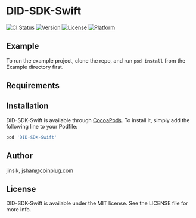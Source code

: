 # DID-SDK-Swift

[![CI Status](https://img.shields.io/travis/jinsik/DID-SDK-Swift.svg?style=flat)](https://travis-ci.org/jinsik/DID-SDK-Swift)
[![Version](https://img.shields.io/cocoapods/v/DID-SDK-Swift.svg?style=flat)](https://cocoapods.org/pods/DID-SDK-Swift)
[![License](https://img.shields.io/cocoapods/l/DID-SDK-Swift.svg?style=flat)](https://cocoapods.org/pods/DID-SDK-Swift)
[![Platform](https://img.shields.io/cocoapods/p/DID-SDK-Swift.svg?style=flat)](https://cocoapods.org/pods/DID-SDK-Swift)

## Example

To run the example project, clone the repo, and run `pod install` from the Example directory first.

## Requirements

## Installation

DID-SDK-Swift is available through [CocoaPods](https://cocoapods.org). To install
it, simply add the following line to your Podfile:

```ruby
pod 'DID-SDK-Swift'
```

## Author

jinsik, jshan@coinplug.com

## License

DID-SDK-Swift is available under the MIT license. See the LICENSE file for more info.
